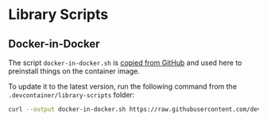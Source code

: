 # Library Scripts


## Docker-in-Docker

The script `docker-in-docker.sh` is [copied from GitHub](https://github.com/devcontainers/features/tree/main/src/docker-in-docker) and used here to preinstall things on the container image.

To update it to the latest version, run the following command from the `.devcontainer/library-scripts` folder:

```bash
curl --output docker-in-docker.sh https://raw.githubusercontent.com/devcontainers/features/refs/heads/main/src/docker-in-docker/install.sh
```

